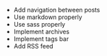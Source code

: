 - Add navigation between posts
- Use markdown properly
- Use sass properly
- Implement archives
- Implement tags bar
- Add RSS feed

